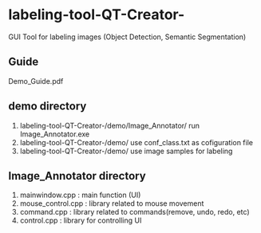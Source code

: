 # labeling-tool-QT-Creator-
GUI Tool for labeling images (Object Detection, Semantic Segmentation)

## Guide
Demo_Guide.pdf

## demo directory

1. labeling-tool-QT-Creator-/demo/Image_Annotator/      run Image_Annotator.exe
2. labeling-tool-QT-Creator-/demo/                      use conf_class.txt as cofiguration file
3. labeling-tool-QT-Creator-/demo/                      use image samples for labeling

## Image_Annotator directory
1. mainwindow.cpp : main function (UI)
2. mouse_control.cpp : library related to mouse movement
3. command.cpp : library related to commands(remove, undo, redo, etc)
4. control.cpp : library for controlling UI
